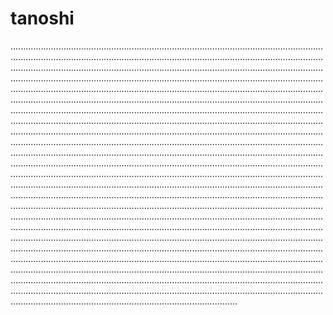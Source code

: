 # tanoshi

..........................................................................................................................................................................................................................................................................................................................................................................................................................................................................................................................................................................................................................................................................................................................................................................................................................................................................................................................................................................................................................................................................................................................................................................................................................................................................................................................................................................................................................................................................................................................................................................................................................................................................................................................................................................................................................................................................................................................................................................................................................................................................................................................................................................................................................................................................................................................................................................................................................................................................................................................................................................................................................................................................................................................................................................................................................................................................................................................................................................................................................................................................................................................................................................................